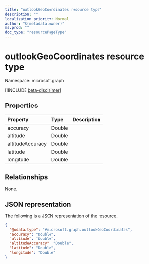 ```yaml
---
title: "outlookGeoCoordinates resource type"
description: ""
localization_priority: Normal
author: "$(metadata.owner)"
ms.prod: ""
doc_type: "resourcePageType"
---
```


# outlookGeoCoordinates resource type

Namespace: microsoft.graph

[!INCLUDE [beta-disclaimer](../../includes/beta-disclaimer.md)]

## Properties

| Property         | Type   | Description |
| :--------------- | :----- | :---------- |
| accuracy         | Double |             |
| altitude         | Double |             |
| altitudeAccuracy | Double |             |
| latitude         | Double |             |
| longitude        | Double |             |

## Relationships

None.

## JSON representation

The following is a JSON representation of the resource.

<!-- {
  "blockType": "resource",
  "@odata.type": "microsoft.graph.outlookGeoCoordinates",
}
-->

```json
{
  "@odata.type": "#microsoft.graph.outlookGeoCoordinates",
  "accuracy": "Double",
  "altitude": "Double",
  "altitudeAccuracy": "Double",
  "latitude": "Double",
  "longitude": "Double"
}
```
